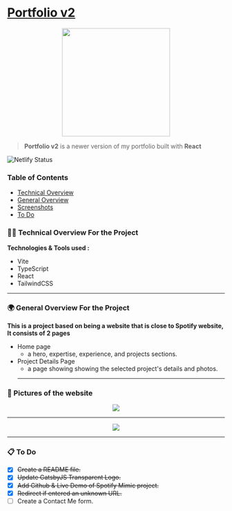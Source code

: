 # [Portfolio v2](https://mohassan.netlify.app/)

<p  align="center">
<img height="250px" src="https://firebasestorage.googleapis.com/v0/b/portfolio-ee47d.appspot.com/o/portfolioProject%2Ffavicon.png?alt=media">
</p>

> **Portfolio v2** is a newer version of my portfolio built with **React**

![Netlify Status](https://api.netlify.com/api/v1/badges/f75e21e1-6ab5-44bc-8d71-153f306e5f49/deploy-status)

### Table of Contents

- [Technical Overview](#-technical-overview-for-the-project)
- [General Overview](#-general-overview-for-the-project)
- [Screenshots](#-pictures-of-the-website)
- [To Do](#-to-do)

### 👨‍💻 Technical Overview For the Project

**Technologies & Tools used :**

- Vite
- TypeScript
- React
- TailwindCSS

<hr>

### 🌍 General Overview For the Project

**This is a project based on being a website that is close to Spotify website, It consists of 2 pages**

- Home page
  - a hero, expertise, experience, and projects sections.
- Project Details Page
  - a page showing showing the selected project's details and photos.
  <hr>

### 📄 Pictures of the website

<p  align="center">
<img  src="https://firebasestorage.googleapis.com/v0/b/portfolio-ee47d.appspot.com/o/portfolioProject%2FPortfolioPage1.png?alt=media">
</p>

<hr>

<p  align="center">
<img  src="https://firebasestorage.googleapis.com/v0/b/portfolio-ee47d.appspot.com/o/portfolioProject%2FPortfolioPage2.png?alt=media">
</p>

<hr>

### 📋 To Do

- [x] ~~Create a README file.~~
- [x] ~~Update GatsbyJS Transparent Logo.~~
- [x] ~~Add Github & Live Demo of Spotify Mimic project.~~
- [x] ~~Redirect if entered an unknown URL.~~
- [ ] Create a Contact Me form.
